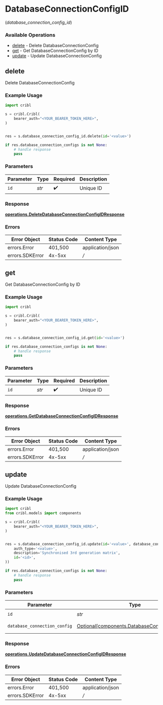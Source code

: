 # DatabaseConnectionConfigID
(*database_connection_config_id*)

### Available Operations

* [delete](#delete) - Delete DatabaseConnectionConfig
* [get](#get) - Get DatabaseConnectionConfig by ID
* [update](#update) - Update DatabaseConnectionConfig

## delete

Delete DatabaseConnectionConfig

### Example Usage

```python
import cribl

s = cribl.Cribl(
    bearer_auth="<YOUR_BEARER_TOKEN_HERE>",
)


res = s.database_connection_config_id.delete(id='<value>')

if res.database_connection_configs is not None:
    # handle response
    pass
```

### Parameters

| Parameter          | Type               | Required           | Description        |
| ------------------ | ------------------ | ------------------ | ------------------ |
| `id`               | *str*              | :heavy_check_mark: | Unique ID          |


### Response

**[operations.DeleteDatabaseConnectionConfigIDResponse](../../models/operations/deletedatabaseconnectionconfigidresponse.md)**
### Errors

| Error Object     | Status Code      | Content Type     |
| ---------------- | ---------------- | ---------------- |
| errors.Error     | 401,500          | application/json |
| errors.SDKError  | 4x-5xx           | */*              |

## get

Get DatabaseConnectionConfig by ID

### Example Usage

```python
import cribl

s = cribl.Cribl(
    bearer_auth="<YOUR_BEARER_TOKEN_HERE>",
)


res = s.database_connection_config_id.get(id='<value>')

if res.database_connection_configs is not None:
    # handle response
    pass
```

### Parameters

| Parameter          | Type               | Required           | Description        |
| ------------------ | ------------------ | ------------------ | ------------------ |
| `id`               | *str*              | :heavy_check_mark: | Unique ID          |


### Response

**[operations.GetDatabaseConnectionConfigIDResponse](../../models/operations/getdatabaseconnectionconfigidresponse.md)**
### Errors

| Error Object     | Status Code      | Content Type     |
| ---------------- | ---------------- | ---------------- |
| errors.Error     | 401,500          | application/json |
| errors.SDKError  | 4x-5xx           | */*              |

## update

Update DatabaseConnectionConfig

### Example Usage

```python
import cribl
from cribl.models import components

s = cribl.Cribl(
    bearer_auth="<YOUR_BEARER_TOKEN_HERE>",
)


res = s.database_connection_config_id.update(id='<value>', database_connection_config=components.DatabaseConnectionConfig(
    auth_type='<value>',
    description='Synchronised 3rd generation matrix',
    id='<id>',
))

if res.database_connection_configs is not None:
    # handle response
    pass
```

### Parameters

| Parameter                                                                                            | Type                                                                                                 | Required                                                                                             | Description                                                                                          |
| ---------------------------------------------------------------------------------------------------- | ---------------------------------------------------------------------------------------------------- | ---------------------------------------------------------------------------------------------------- | ---------------------------------------------------------------------------------------------------- |
| `id`                                                                                                 | *str*                                                                                                | :heavy_check_mark:                                                                                   | Unique ID                                                                                            |
| `database_connection_config`                                                                         | [Optional[components.DatabaseConnectionConfig]](../../models/components/databaseconnectionconfig.md) | :heavy_minus_sign:                                                                                   | DatabaseConnectionConfig object to be updated                                                        |


### Response

**[operations.UpdateDatabaseConnectionConfigIDResponse](../../models/operations/updatedatabaseconnectionconfigidresponse.md)**
### Errors

| Error Object     | Status Code      | Content Type     |
| ---------------- | ---------------- | ---------------- |
| errors.Error     | 401,500          | application/json |
| errors.SDKError  | 4x-5xx           | */*              |
